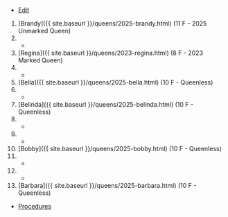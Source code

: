 * [Edit](https://github.com/joejcollins/rhapsody-angel/edit/master/_includes/apiary.md)

1. [Brandy]({{ site.baseurl }}/queens/2025-brandy.html) (11 F - 2025 Unmarked Queen)
2. -
3. [Regina]({{ site.baseurl }}/queens/2023-regina.html) (8 F - 2023 Marked Queen)
4. -
5. [Bella]({{ site.baseurl }}/queens/2025-bella.html) (10 F - Queenless)
6. -
7. [Belinda]({{ site.baseurl }}/queens/2025-belinda.html) (10 F - Queenless)
8. -
9. -
10. [Bobby]({{ site.baseurl }}/queens/2025-bobby.html) (10 F - Queenless)
11. -
12. -
13. [Barbara]({{ site.baseurl }}/queens/2025-barbara.html) (10 F - Queenless)

* [Procedures](https://github.com/joejcollins/rhapsody-angel/raw/master/book/00Book.pdf)
